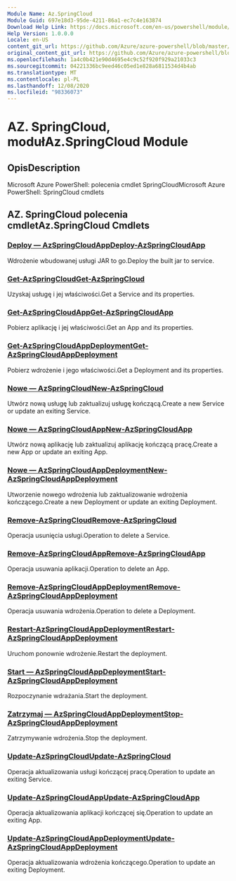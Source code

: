 ```yaml
---
Module Name: Az.SpringCloud
Module Guid: 697e18d3-95de-4211-86a1-ec7c4e163874
Download Help Link: https://docs.microsoft.com/en-us/powershell/module/az.springcloud
Help Version: 1.0.0.0
Locale: en-US
content_git_url: https://github.com/Azure/azure-powershell/blob/master/src/SpringCloud/help/Az.SpringCloud.md
original_content_git_url: https://github.com/Azure/azure-powershell/blob/master/src/SpringCloud/help/Az.SpringCloud.md
ms.openlocfilehash: 1a4c0b421e90d4695e4c9c52f920f929a21033c3
ms.sourcegitcommit: 04221336bc9eed46c05ed1e828a6811534d4b4ab
ms.translationtype: MT
ms.contentlocale: pl-PL
ms.lasthandoff: 12/08/2020
ms.locfileid: "98336073"
---
```

# <span data-ttu-id="73779-101">AZ. SpringCloud, moduł</span><span class="sxs-lookup"><span data-stu-id="73779-101">Az.SpringCloud Module</span></span>
## <span data-ttu-id="73779-102">Opis</span><span class="sxs-lookup"><span data-stu-id="73779-102">Description</span></span>
<span data-ttu-id="73779-103">Microsoft Azure PowerShell: polecenia cmdlet SpringCloud</span><span class="sxs-lookup"><span data-stu-id="73779-103">Microsoft Azure PowerShell: SpringCloud cmdlets</span></span>

## <span data-ttu-id="73779-104">AZ. SpringCloud polecenia cmdlet</span><span class="sxs-lookup"><span data-stu-id="73779-104">Az.SpringCloud Cmdlets</span></span>
### [<span data-ttu-id="73779-105">Deploy — AzSpringCloudApp</span><span class="sxs-lookup"><span data-stu-id="73779-105">Deploy-AzSpringCloudApp</span></span>](Deploy-AzSpringCloudApp.md)
<span data-ttu-id="73779-106">Wdrożenie wbudowanej usługi JAR to go.</span><span class="sxs-lookup"><span data-stu-id="73779-106">Deploy the built jar to service.</span></span>

### [<span data-ttu-id="73779-107">Get-AzSpringCloud</span><span class="sxs-lookup"><span data-stu-id="73779-107">Get-AzSpringCloud</span></span>](Get-AzSpringCloud.md)
<span data-ttu-id="73779-108">Uzyskaj usługę i jej właściwości.</span><span class="sxs-lookup"><span data-stu-id="73779-108">Get a Service and its properties.</span></span>

### [<span data-ttu-id="73779-109">Get-AzSpringCloudApp</span><span class="sxs-lookup"><span data-stu-id="73779-109">Get-AzSpringCloudApp</span></span>](Get-AzSpringCloudApp.md)
<span data-ttu-id="73779-110">Pobierz aplikację i jej właściwości.</span><span class="sxs-lookup"><span data-stu-id="73779-110">Get an App and its properties.</span></span>

### [<span data-ttu-id="73779-111">Get-AzSpringCloudAppDeployment</span><span class="sxs-lookup"><span data-stu-id="73779-111">Get-AzSpringCloudAppDeployment</span></span>](Get-AzSpringCloudAppDeployment.md)
<span data-ttu-id="73779-112">Pobierz wdrożenie i jego właściwości.</span><span class="sxs-lookup"><span data-stu-id="73779-112">Get a Deployment and its properties.</span></span>

### [<span data-ttu-id="73779-113">Nowe — AzSpringCloud</span><span class="sxs-lookup"><span data-stu-id="73779-113">New-AzSpringCloud</span></span>](New-AzSpringCloud.md)
<span data-ttu-id="73779-114">Utwórz nową usługę lub zaktualizuj usługę kończącą.</span><span class="sxs-lookup"><span data-stu-id="73779-114">Create a new Service or update an exiting Service.</span></span>

### [<span data-ttu-id="73779-115">Nowe — AzSpringCloudApp</span><span class="sxs-lookup"><span data-stu-id="73779-115">New-AzSpringCloudApp</span></span>](New-AzSpringCloudApp.md)
<span data-ttu-id="73779-116">Utwórz nową aplikację lub zaktualizuj aplikację kończącą pracę.</span><span class="sxs-lookup"><span data-stu-id="73779-116">Create a new App or update an exiting App.</span></span>

### [<span data-ttu-id="73779-117">Nowe — AzSpringCloudAppDeployment</span><span class="sxs-lookup"><span data-stu-id="73779-117">New-AzSpringCloudAppDeployment</span></span>](New-AzSpringCloudAppDeployment.md)
<span data-ttu-id="73779-118">Utworzenie nowego wdrożenia lub zaktualizowanie wdrożenia kończącego.</span><span class="sxs-lookup"><span data-stu-id="73779-118">Create a new Deployment or update an exiting Deployment.</span></span>

### [<span data-ttu-id="73779-119">Remove-AzSpringCloud</span><span class="sxs-lookup"><span data-stu-id="73779-119">Remove-AzSpringCloud</span></span>](Remove-AzSpringCloud.md)
<span data-ttu-id="73779-120">Operacja usunięcia usługi.</span><span class="sxs-lookup"><span data-stu-id="73779-120">Operation to delete a Service.</span></span>

### [<span data-ttu-id="73779-121">Remove-AzSpringCloudApp</span><span class="sxs-lookup"><span data-stu-id="73779-121">Remove-AzSpringCloudApp</span></span>](Remove-AzSpringCloudApp.md)
<span data-ttu-id="73779-122">Operacja usuwania aplikacji.</span><span class="sxs-lookup"><span data-stu-id="73779-122">Operation to delete an App.</span></span>

### [<span data-ttu-id="73779-123">Remove-AzSpringCloudAppDeployment</span><span class="sxs-lookup"><span data-stu-id="73779-123">Remove-AzSpringCloudAppDeployment</span></span>](Remove-AzSpringCloudAppDeployment.md)
<span data-ttu-id="73779-124">Operacja usuwania wdrożenia.</span><span class="sxs-lookup"><span data-stu-id="73779-124">Operation to delete a Deployment.</span></span>

### [<span data-ttu-id="73779-125">Restart-AzSpringCloudAppDeployment</span><span class="sxs-lookup"><span data-stu-id="73779-125">Restart-AzSpringCloudAppDeployment</span></span>](Restart-AzSpringCloudAppDeployment.md)
<span data-ttu-id="73779-126">Uruchom ponownie wdrożenie.</span><span class="sxs-lookup"><span data-stu-id="73779-126">Restart the deployment.</span></span>

### [<span data-ttu-id="73779-127">Start — AzSpringCloudAppDeployment</span><span class="sxs-lookup"><span data-stu-id="73779-127">Start-AzSpringCloudAppDeployment</span></span>](Start-AzSpringCloudAppDeployment.md)
<span data-ttu-id="73779-128">Rozpoczynanie wdrażania.</span><span class="sxs-lookup"><span data-stu-id="73779-128">Start the deployment.</span></span>

### [<span data-ttu-id="73779-129">Zatrzymaj — AzSpringCloudAppDeployment</span><span class="sxs-lookup"><span data-stu-id="73779-129">Stop-AzSpringCloudAppDeployment</span></span>](Stop-AzSpringCloudAppDeployment.md)
<span data-ttu-id="73779-130">Zatrzymywanie wdrożenia.</span><span class="sxs-lookup"><span data-stu-id="73779-130">Stop the deployment.</span></span>

### [<span data-ttu-id="73779-131">Update-AzSpringCloud</span><span class="sxs-lookup"><span data-stu-id="73779-131">Update-AzSpringCloud</span></span>](Update-AzSpringCloud.md)
<span data-ttu-id="73779-132">Operacja aktualizowania usługi kończącej pracę.</span><span class="sxs-lookup"><span data-stu-id="73779-132">Operation to update an exiting Service.</span></span>

### [<span data-ttu-id="73779-133">Update-AzSpringCloudApp</span><span class="sxs-lookup"><span data-stu-id="73779-133">Update-AzSpringCloudApp</span></span>](Update-AzSpringCloudApp.md)
<span data-ttu-id="73779-134">Operacja aktualizowania aplikacji kończącej się.</span><span class="sxs-lookup"><span data-stu-id="73779-134">Operation to update an exiting App.</span></span>

### [<span data-ttu-id="73779-135">Update-AzSpringCloudAppDeployment</span><span class="sxs-lookup"><span data-stu-id="73779-135">Update-AzSpringCloudAppDeployment</span></span>](Update-AzSpringCloudAppDeployment.md)
<span data-ttu-id="73779-136">Operacja aktualizowania wdrożenia kończącego.</span><span class="sxs-lookup"><span data-stu-id="73779-136">Operation to update an exiting Deployment.</span></span>

